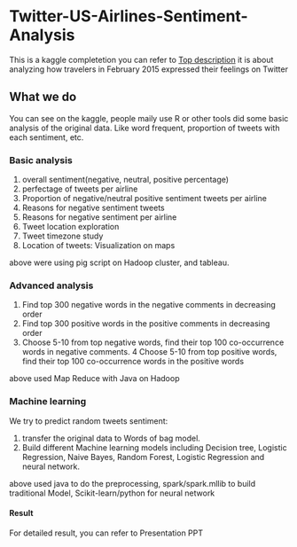 # Twitter-US-Airlines-Sentiment-Analysis
This is a kaggle completetion you can refer to [Top description](https://www.kaggle.com/crowdflower/twitter-airline-sentiment)
it is about analyzing how travelers in February 2015 expressed their feelings on Twitter


## What we do
You can see on the kaggle, people maily use R or other tools did some basic analysis of the original data. Like word frequent, proportion of tweets with each sentiment, etc.

### Basic analysis
1. overall sentiment(negative, neutral, positive percentage)
2. perfectage of tweets per airline
3. Proportion of negative/neutral positive sentiment tweets per airline
4. Reasons for negative sentiment tweets
5. Reasons for negative sentiment per airline
6. Tweet location exploration
7. Tweet timezone study
8. Location of tweets: Visualization on maps

above were using pig script on Hadoop cluster, and tableau.

### Advanced analysis
1. Find top 300 negative words in the negative comments in decreasing order 
2. Find top 300 positive words in the positive comments in decreasing order 
3. Choose 5-10 from top negative words, find their top 100 co-occurrence words in negative comments. 4 Choose 5-10 from top positive words, find their top 100 co-occurrence words in the positive words

above used Map Reduce with Java on Hadoop

### Machine learning 
We try to predict random tweets sentiment:
1. transfer the original data to Words of bag model.
2. Build different Machine learning models including Decision tree, Logistic Regression, Naive Bayes, Random Forest, Logistic Regression 
and neural network.

above used java to do the preprocessing, spark/spark.mllib to build traditional Model, Scikit-learn/python for neural network

#### Result
For detailed result, you can refer to Presentation PPT
